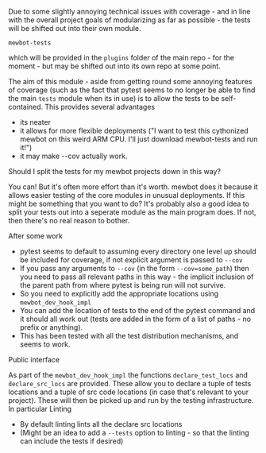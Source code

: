 <!--
SPDX-FileCopyrightText: 2023 Mewbot Developers <mewbot@quicksilver.london>

SPDX-License-Identifier: BSD-2-Clause
-->

Due to some slightly annoying technical issues with coverage - and in line with the overall project goals of modularizing as far as possible - the tests will be shifted out into their own module.

```
mewbot-tests
```

which will be provided in the `plugins` folder of the main repo - for the moment - but may be shifted out into its own repo at some point.

The aim of this module - aside from getting round some annoying features of coverage (such as the fact that pytest seems to no longer be able to find the main `tests` module when its in use) is to allow the tests to be self-contained.
This provides several advantages
 - its neater
 - it allows for more flexible deployments ("I want to test this cythonized mewbot on this weird ARM CPU. I'll just download mewbot-tests and run it!")
 - it may make --cov actually work.

Should I split the tests for my mewbot projects down in this way?

You can!
But it's often more effort than it's worth.
mewbot does it because it allows easier testing of the core modules in unusual deployments.
If this might be something that you want to do?
It's probably also a good idea to split your tests out into a seperate module as the main program does.
If not, then there's no real reason to bother.

After some work

 - pytest seems to default to assuming every directory one level up should be included for coverage, if not explicit argument is passed to `--cov`
 - If you pass any arguments to `--cov` (in the form `--cov=some_path`) then you need to pass all relevant paths in this way - the implicit inclusion of the parent path from where pytest is being run will not survive.
 - So you need to explicitly add the appropriate locations using `mewbot_dev_hook_impl`
 - You can add the location of tests to the end of the pytest command and it should all work out (tests are added in the form of a list of paths - no prefix or anything).
 - This has been tested with all the test distribution mechanisms, and seems to work.

Public interface

As part of the `mewbot_dev_hook_impl` the functions `declare_test_locs` and `declare_src_locs` are provided.
These allow you to declare a tuple of tests locations and a tuple of src code locations (in case that's relevant to your project).
These will then be picked up and run by the testing infrastructure.
In particular
Linting
 - By default linting lints all the declare src locations
 - (Might be an idea to add a `--tests` option to linting - so that the linting can include the tests if desired)